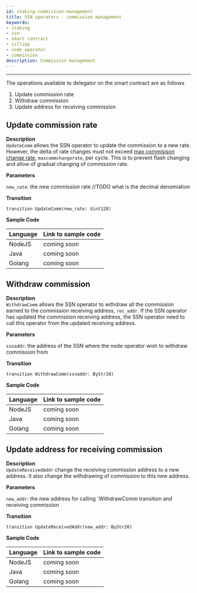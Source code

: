 ```yaml
---
id: staking-commission-management
title: SSN operators - commission management
keywords: 
- staking
- ssn
- smart contract
- zilliqa	
- node operator 
- commission
description: Commission management
---
```

---

The operations available to delegator on the smart contract are as follows
1.  Update commission rate
2.  Withdraw commission 
3.  Update address for receiving commission

## Update commission rate
__Description__  
`UpdateComm` allows the SSN operator to update the commission to a new rate. However, the delta of rate changes must not exceed [max commisison change rate](https://github.com/Zilliqa/ZIP/blob/master/zips/zip-11.md#staking-parameters), `maxcommchangerate`, per cycle. This is to prevent flash changing and allow of gradual changing of commission rate.

__Parameters__

`new_rate`: the new commission rate //TODO what is the decimal denomiation

__Transition__
```
transition UpdateComm(new_rate: Uint128)
```
__Sample Code__

| Language | Link to sample code |
| -------- | ------------------- |
| NodeJS   | coming soon |
| Java     | coming soon |
| Golang   | coming soon |

## Withdraw commission 
__Description__  
`WithdrawComm` allows the SSN operator to withdraw all the commission earned to the commission receiving address, `rec_addr`. If the SSN operator has updated the commission receiving address, the SSN operator need to call this operator from the updated receiving address.

__Parameters__

`ssnaddr`: the address of the SSN where the node operator wish to withdraw commission from

__Transition__
```
transition WithdrawComm(ssnaddr: ByStr20)
```
__Sample Code__

| Language | Link to sample code |
| -------- | ------------------- |
| NodeJS   | coming soon |
| Java     | coming soon |
| Golang   | coming soon |

## Update address for receiving commission
__Description__  
`UpdateReceivedAddr` change the receiving commission address to a new address. It also change the withdrawing of commission to this new address.

__Parameters__

`new_addr`: the new address for calling `WithdrawComm  transition and receiving commission

__Transition__
```
transition UpdateReceivedAddr(new_addr: ByStr20)
```
__Sample Code__

| Language | Link to sample code |
| -------- | ------------------- |
| NodeJS   | coming soon |
| Java     | coming soon |
| Golang   | coming soon |